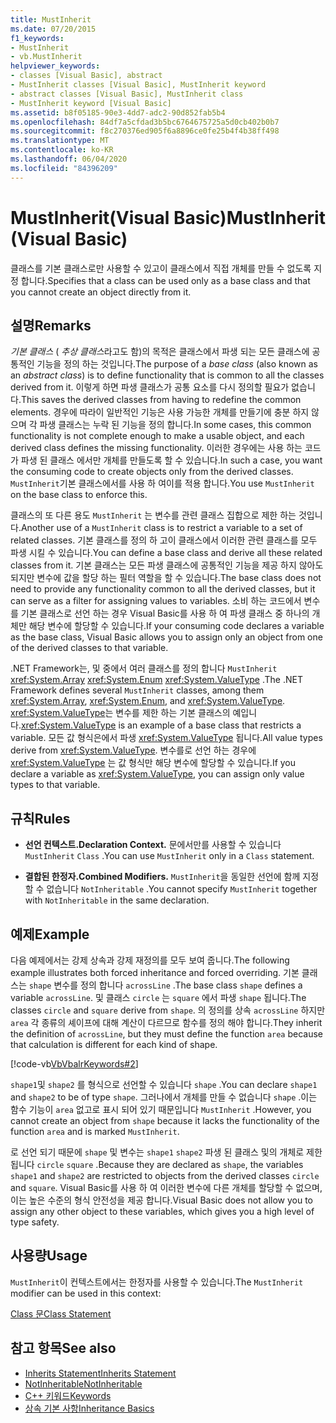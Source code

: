 ```yaml
---
title: MustInherit
ms.date: 07/20/2015
f1_keywords:
- MustInherit
- vb.MustInherit
helpviewer_keywords:
- classes [Visual Basic], abstract
- MustInherit classes [Visual Basic], MustInherit keyword
- abstract classes [Visual Basic], MustInherit class
- MustInherit keyword [Visual Basic]
ms.assetid: b8f05185-90e3-4dd7-adc2-90d852fab5b4
ms.openlocfilehash: 84df7a5cfdad3b5bc6764675725a5d0cb402b0b7
ms.sourcegitcommit: f8c270376ed905f6a8896ce0fe25b4f4b38ff498
ms.translationtype: MT
ms.contentlocale: ko-KR
ms.lasthandoff: 06/04/2020
ms.locfileid: "84396209"
---
```

# <a name="mustinherit-visual-basic"></a><span data-ttu-id="9f872-102">MustInherit(Visual Basic)</span><span class="sxs-lookup"><span data-stu-id="9f872-102">MustInherit (Visual Basic)</span></span>
<span data-ttu-id="9f872-103">클래스를 기본 클래스로만 사용할 수 있고이 클래스에서 직접 개체를 만들 수 없도록 지정 합니다.</span><span class="sxs-lookup"><span data-stu-id="9f872-103">Specifies that a class can be used only as a base class and that you cannot create an object directly from it.</span></span>  
  
## <a name="remarks"></a><span data-ttu-id="9f872-104">설명</span><span class="sxs-lookup"><span data-stu-id="9f872-104">Remarks</span></span>  
 <span data-ttu-id="9f872-105">*기본 클래스* ( *추상 클래스*라고도 함)의 목적은 클래스에서 파생 되는 모든 클래스에 공통적인 기능을 정의 하는 것입니다.</span><span class="sxs-lookup"><span data-stu-id="9f872-105">The purpose of a *base class* (also known as an *abstract class*) is to define functionality that is common to all the classes derived from it.</span></span> <span data-ttu-id="9f872-106">이렇게 하면 파생 클래스가 공통 요소를 다시 정의할 필요가 없습니다.</span><span class="sxs-lookup"><span data-stu-id="9f872-106">This saves the derived classes from having to redefine the common elements.</span></span> <span data-ttu-id="9f872-107">경우에 따라이 일반적인 기능은 사용 가능한 개체를 만들기에 충분 하지 않으며 각 파생 클래스는 누락 된 기능을 정의 합니다.</span><span class="sxs-lookup"><span data-stu-id="9f872-107">In some cases, this common functionality is not complete enough to make a usable object, and each derived class defines the missing functionality.</span></span> <span data-ttu-id="9f872-108">이러한 경우에는 사용 하는 코드가 파생 된 클래스 에서만 개체를 만들도록 할 수 있습니다.</span><span class="sxs-lookup"><span data-stu-id="9f872-108">In such a case, you want the consuming code to create objects only from the derived classes.</span></span> <span data-ttu-id="9f872-109">`MustInherit`기본 클래스에서를 사용 하 여이를 적용 합니다.</span><span class="sxs-lookup"><span data-stu-id="9f872-109">You use `MustInherit` on the base class to enforce this.</span></span>  
  
 <span data-ttu-id="9f872-110">클래스의 또 다른 용도 `MustInherit` 는 변수를 관련 클래스 집합으로 제한 하는 것입니다.</span><span class="sxs-lookup"><span data-stu-id="9f872-110">Another use of a `MustInherit` class is to restrict a variable to a set of related classes.</span></span> <span data-ttu-id="9f872-111">기본 클래스를 정의 하 고이 클래스에서 이러한 관련 클래스를 모두 파생 시킬 수 있습니다.</span><span class="sxs-lookup"><span data-stu-id="9f872-111">You can define a base class and derive all these related classes from it.</span></span> <span data-ttu-id="9f872-112">기본 클래스는 모든 파생 클래스에 공통적인 기능을 제공 하지 않아도 되지만 변수에 값을 할당 하는 필터 역할을 할 수 있습니다.</span><span class="sxs-lookup"><span data-stu-id="9f872-112">The base class does not need to provide any functionality common to all the derived classes, but it can serve as a filter for assigning values to variables.</span></span> <span data-ttu-id="9f872-113">소비 하는 코드에서 변수를 기본 클래스로 선언 하는 경우 Visual Basic를 사용 하 여 파생 클래스 중 하나의 개체만 해당 변수에 할당할 수 있습니다.</span><span class="sxs-lookup"><span data-stu-id="9f872-113">If your consuming code declares a variable as the base class, Visual Basic allows you to assign only an object from one of the derived classes to that variable.</span></span>  
  
 <span data-ttu-id="9f872-114">.NET Framework는, 및 중에서 여러 클래스를 정의 합니다 `MustInherit` <xref:System.Array> <xref:System.Enum> <xref:System.ValueType> .</span><span class="sxs-lookup"><span data-stu-id="9f872-114">The .NET Framework defines several `MustInherit` classes, among them <xref:System.Array>, <xref:System.Enum>, and <xref:System.ValueType>.</span></span> <span data-ttu-id="9f872-115"><xref:System.ValueType>는 변수를 제한 하는 기본 클래스의 예입니다.</span><span class="sxs-lookup"><span data-stu-id="9f872-115"><xref:System.ValueType> is an example of a base class that restricts a variable.</span></span> <span data-ttu-id="9f872-116">모든 값 형식은에서 파생 <xref:System.ValueType> 됩니다.</span><span class="sxs-lookup"><span data-stu-id="9f872-116">All value types derive from <xref:System.ValueType>.</span></span> <span data-ttu-id="9f872-117">변수를로 선언 하는 경우에 <xref:System.ValueType> 는 값 형식만 해당 변수에 할당할 수 있습니다.</span><span class="sxs-lookup"><span data-stu-id="9f872-117">If you declare a variable as <xref:System.ValueType>, you can assign only value types to that variable.</span></span>  
  
## <a name="rules"></a><span data-ttu-id="9f872-118">규칙</span><span class="sxs-lookup"><span data-stu-id="9f872-118">Rules</span></span>  
  
- <span data-ttu-id="9f872-119">**선언 컨텍스트.**</span><span class="sxs-lookup"><span data-stu-id="9f872-119">**Declaration Context.**</span></span> <span data-ttu-id="9f872-120">문에서만를 사용할 수 있습니다 `MustInherit` `Class` .</span><span class="sxs-lookup"><span data-stu-id="9f872-120">You can use `MustInherit` only in a `Class` statement.</span></span>  
  
- <span data-ttu-id="9f872-121">**결합된 한정자.**</span><span class="sxs-lookup"><span data-stu-id="9f872-121">**Combined Modifiers.**</span></span> <span data-ttu-id="9f872-122">`MustInherit`을 동일한 선언에 함께 지정할 수 없습니다 `NotInheritable` .</span><span class="sxs-lookup"><span data-stu-id="9f872-122">You cannot specify `MustInherit` together with `NotInheritable` in the same declaration.</span></span>  
  
## <a name="example"></a><span data-ttu-id="9f872-123">예제</span><span class="sxs-lookup"><span data-stu-id="9f872-123">Example</span></span>  
 <span data-ttu-id="9f872-124">다음 예제에서는 강제 상속과 강제 재정의를 모두 보여 줍니다.</span><span class="sxs-lookup"><span data-stu-id="9f872-124">The following example illustrates both forced inheritance and forced overriding.</span></span> <span data-ttu-id="9f872-125">기본 클래스는 `shape` 변수를 정의 합니다 `acrossLine` .</span><span class="sxs-lookup"><span data-stu-id="9f872-125">The base class `shape` defines a variable `acrossLine`.</span></span> <span data-ttu-id="9f872-126">및 클래스 `circle` 는 `square` 에서 파생 `shape` 됩니다.</span><span class="sxs-lookup"><span data-stu-id="9f872-126">The classes `circle` and `square` derive from `shape`.</span></span> <span data-ttu-id="9f872-127">의 정의를 상속 `acrossLine` 하지만 `area` 각 종류의 셰이프에 대해 계산이 다르므로 함수를 정의 해야 합니다.</span><span class="sxs-lookup"><span data-stu-id="9f872-127">They inherit the definition of `acrossLine`, but they must define the function `area` because that calculation is different for each kind of shape.</span></span>  
  
 [!code-vb[VbVbalrKeywords#2](~/samples/snippets/visualbasic/VS_Snippets_VBCSharp/VbVbalrKeywords/VB/Class1.vb#2)]  
  
 <span data-ttu-id="9f872-128">`shape1`및 `shape2` 를 형식으로 선언할 수 있습니다 `shape` .</span><span class="sxs-lookup"><span data-stu-id="9f872-128">You can declare `shape1` and `shape2` to be of type `shape`.</span></span> <span data-ttu-id="9f872-129">그러나에서 개체를 만들 수 없습니다 `shape` .이는 함수 기능이 `area` 없고로 표시 되어 있기 때문입니다 `MustInherit` .</span><span class="sxs-lookup"><span data-stu-id="9f872-129">However, you cannot create an object from `shape` because it lacks the functionality of the function `area` and is marked `MustInherit`.</span></span>  
  
 <span data-ttu-id="9f872-130">로 선언 되기 때문에 `shape` 및 변수는 `shape1` `shape2` 파생 된 클래스 및의 개체로 제한 됩니다 `circle` `square` .</span><span class="sxs-lookup"><span data-stu-id="9f872-130">Because they are declared as `shape`, the variables `shape1` and `shape2` are restricted to objects from the derived classes `circle` and `square`.</span></span> <span data-ttu-id="9f872-131">Visual Basic를 사용 하 여 이러한 변수에 다른 개체를 할당할 수 없으며,이는 높은 수준의 형식 안전성을 제공 합니다.</span><span class="sxs-lookup"><span data-stu-id="9f872-131">Visual Basic does not allow you to assign any other object to these variables, which gives you a high level of type safety.</span></span>  
  
## <a name="usage"></a><span data-ttu-id="9f872-132">사용량</span><span class="sxs-lookup"><span data-stu-id="9f872-132">Usage</span></span>  
 <span data-ttu-id="9f872-133">`MustInherit`이 컨텍스트에서는 한정자를 사용할 수 있습니다.</span><span class="sxs-lookup"><span data-stu-id="9f872-133">The `MustInherit` modifier can be used in this context:</span></span>  
  
 [<span data-ttu-id="9f872-134">Class 문</span><span class="sxs-lookup"><span data-stu-id="9f872-134">Class Statement</span></span>](../statements/class-statement.md)  
  
## <a name="see-also"></a><span data-ttu-id="9f872-135">참고 항목</span><span class="sxs-lookup"><span data-stu-id="9f872-135">See also</span></span>

- [<span data-ttu-id="9f872-136">Inherits Statement</span><span class="sxs-lookup"><span data-stu-id="9f872-136">Inherits Statement</span></span>](../statements/inherits-statement.md)
- [<span data-ttu-id="9f872-137">NotInheritable</span><span class="sxs-lookup"><span data-stu-id="9f872-137">NotInheritable</span></span>](notinheritable.md)
- [<span data-ttu-id="9f872-138">C++ 키워드</span><span class="sxs-lookup"><span data-stu-id="9f872-138">Keywords</span></span>](../keywords/index.md)
- [<span data-ttu-id="9f872-139">상속 기본 사항</span><span class="sxs-lookup"><span data-stu-id="9f872-139">Inheritance Basics</span></span>](../../programming-guide/language-features/objects-and-classes/inheritance-basics.md)
